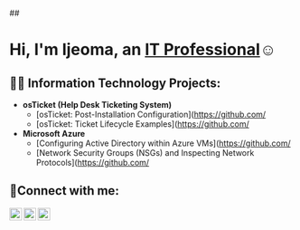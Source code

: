 ##<h1>Hi, I'm Ijeoma, an <a href="https://linkedin.com/in/ijeoma-willis-0aa48253">IT Professional</a>☺</h1>

<h2>👨‍💻 Information Technology Projects:</h2>

- <b>osTicket (Help Desk Ticketing System)</b>
  - [osTicket: Post-Installation Configuration](https://github.com/
  - [osTicket: Ticket Lifecycle Examples](https://github.com/
- <b>Microsoft Azure</b>
  - [Configuring Active Directory within Azure VMs](https://github.com/
  - [Network Security Groups (NSGs) and Inspecting Network Protocols](https://github.com/

<h2>🤳Connect with me:</h2>

[<img align="left" alt="Josh | Twitter" width="22px" src="https://cdn.jsdelivr.net/npm/simple-icons@v3/icons/twitter.svg" />][twitter]
[<img align="left" alt="Josh | LinkedIn" width="22px" src="https://cdn.jsdelivr.net/npm/simple-icons@v3/icons/linkedin.svg" />][linkedin]
[<img align="left" alt="Josh | Instagram" width="22px" src="https://cdn.jsdelivr.net/npm/simple-icons@v3/icons/instagram.svg" />][instagram]

[twitter]: https://twitter.com/NatalieRealtor1
[instagram]: https://www.instagram.com/nataliemyrealtor/
[linkedin]: https://linkedin.com/in/ijeoma-willis-0aa48253/ 
